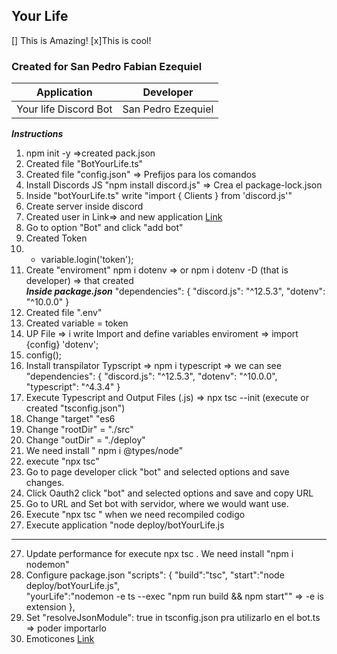 ## Your Life 
[] This is Amazing!
[x]This is cool!
### Created for San Pedro Fabian Ezequiel

|Application|Developer|
|--------|--------|
|   Your life Discord Bot  |  San Pedro Ezequiel |

***Instructions***
1. npm init -y  =>created pack.json
2. Created file "BotYourLife.ts"
3. Created file "config.json"  => Prefijos para los comandos
4. Install Discords JS "npm install discord.js" => Crea el package-lock.json
5. Inside "botYourLife.ts" write "import { Clients } from 'discord.js'"
6. Create server inside discord
7. Created user in Link=> and new application  [Link]("https://discord.com/developers/applications") 
8. Go to option "Bot" and click "add bot"
9. Created Token 
10. - variable.login('token');
11. Create "enviroment"   npm i dotenv   => or npm i dotenv -D  (that is developer)  => that created  
___Inside package.json___
"dependencies": {
    "discord.js": "^12.5.3",
    "dotenv": "^10.0.0"
  }
12. Created file ".env"
13. Created variable = token
14. UP File => i write Import  and define variables enviroment =>  import {config} 'dotenv';
15. config();
16. Install transpilator Typscript => npm i typescript =>  we can see
"dependencies": {
    "discord.js": "^12.5.3",
    "dotenv": "^10.0.0",
    "typescript": "^4.3.4"
  }
17. Execute Typescript and Output Files (.js) => npx tsc --init (execute or created "tsconfig.json")
18. Change "target"  "es6
19. Change "rootDir" = "./src"
20. Change "outDir"  = "./deploy"
22. We need install " npm i @types/node"
21. execute "npx tsc"
22. Go to page developer click "bot" and selected options and save changes.
23. Click Oauth2 click "bot"  and selected options and save and copy URL
24. Go to URL and Set bot with servidor, where we would want use.
25. Execute "npx tsc " when we need recompiled codigo
26. Execute application "node deploy/botYourLife.js

--------------------
27. Update performance for execute npx tsc . We need install
  "npm i nodemon"
28. Configure package.json
"scripts": {
    "build":"tsc",
    "start":"node deploy/botYourLife.js",  
    "yourLife":"nodemon -e ts --exec  \"npm run build && npm start\""  => -e is extension
  },
29. Set  "resolveJsonModule": true in tsconfig.json pra utilizarlo en el bot.ts => poder importarlo
30. Emoticones  [Link](https://emojipedia.org/rocket/)
